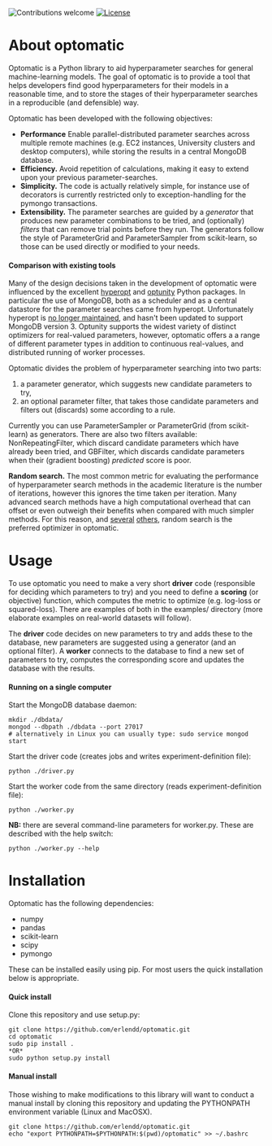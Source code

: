![Contributions welcome](https://img.shields.io/badge/contributions-welcome-brightgreen.svg)
[![License](https://img.shields.io/badge/license-MIT%20License-brightgreen.svg)](https://opensource.org/licenses/MIT)

# About optomatic
Optomatic is a Python library to aid hyperparameter searches for general machine-learning models. The goal of optomatic is to provide a tool that helps developers find good hyperparameters for their models in a reasonable time, and to store the stages of their hyperparameter searches in a reproducible (and defensible) way.

Optomatic has been developed with the following objectives:
* **Performance** Enable parallel-distributed parameter searches across multiple remote machines (e.g. EC2 instances, University clusters and desktop computers), while storing the results in a central MongoDB database.
* **Efficiency.** Avoid repetition of calculations, making it easy to extend upon your previous parameter-searches.
* **Simplicity.** The code is actually relatively simple, for instance use of decorators is currently restricted only to exception-handling for the pymongo transactions.
* **Extensibility.** The parameter searches are guided by a *generator* that produces new parameter combinations to be tried, and (optionally) *filters* that can remove trial points before they run. The generators follow the style of ParameterGrid and ParameterSampler from scikit-learn, so those can be used directly or modified to your needs.

#### Comparison with existing tools
Many of the design decisions taken in the development of optomatic were influenced by the excellent [hyperopt](https://github.com/hyperopt/hyperopt) and [optunity](https://github.com/claesenm/optunity) Python packages. In particular the use of MongoDB, both as a scheduler and as a central datastore for the parameter searches came from hyperopt. Unfortunately hyperopt is [no longer maintained](https://github.com/hyperopt/hyperopt/issues/237#issuecomment-139573968), and hasn't been updated to support MongoDB version 3. 
Optunity supports the widest variety of distinct optimizers for real-valued parameters, however, optomatic offers a a range of different parameter types in addition to continuous real-values, and distributed running of worker processes.

Optomatic divides the problem of hyperparameter searching into two parts:

1. a parameter generator, which suggests new candidate parameters to try,
2. an optional parameter filter, that takes those candidate parameters and filters out (discards) some according to a rule.

Currently you can use ParameterSampler or ParameterGrid (from scikit-learn) as generators. 
There are also two filters available: NonRepeatingFilter, which discard candidate parameters which have already been tried, and GBFilter, which discards candidate parameters when their (gradient boosting) *predicted* score is poor.

**Random search.** The most common metric for evaluating the performance of hyperparameter search methods in the academic literature is the number of iterations, however this ignores the time taken per iteration. 
Many advanced search methods have a high computational overhead that can offset or even outweigh their benefits when compared with much simpler methods. For this reason, and [several](http://blog.dato.com/how-to-evaluate-machine-learning-models-part-4-hyperparameter-tuning) [others](http://www.jmlr.org/papers/v13/bergstra12a.html), random search is the preferred optimizer in optomatic. 

# Usage
To use optomatic you need to make a very short **driver** code (responsible for deciding which parameters to try) and you need to define a **scoring** (or objective) function, which computes the metric to optimize (e.g. log-loss or squared-loss). There are examples of both in the examples/ directory (more elaborate examples on real-world datasets will follow).

The **driver** code decides on new parameters to try and adds these to the database, new parameters are suggested using a generator (and an optional filter). A **worker** connects to the database to find a new set of parameters to try, computes the corresponding score and updates the database with the results. 

#### Running on a single computer
Start the MongoDB database daemon:

    mkdir ./dbdata/
    mongod --dbpath ./dbdata --port 27017
    # alternatively in Linux you can usually type: sudo service mongod start

Start the driver code (creates jobs and writes experiment-definition file):

    python ./driver.py

Start the worker code from the same directory (reads experiment-definition file):

    python ./worker.py 

**NB:** there are several command-line parameters for worker.py. These are described with the help switch:

    python ./worker.py --help

# Installation

Optomatic has the following dependencies:
* numpy
* pandas
* scikit-learn
* scipy
* pymongo

These can be installed easily using pip. For most users the quick installation below is appropriate.

#### Quick install
Clone this repository and use setup.py:

    git clone https://github.com/erlendd/optomatic.git
    cd optomatic
    sudo pip install .
    *OR*
    sudo python setup.py install

#### Manual install
Those wishing to make modifications to this library will want to conduct a manual install by cloning this repository and updating the PYTHONPATH environment variable (Linux and MacOSX).

    git clone https://github.com/erlendd/optomatic.git
    echo "export PYTHONPATH=$PYTHONPATH:$(pwd)/optomatic" >> ~/.bashrc



